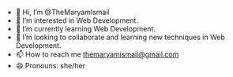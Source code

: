 - 👋 Hi, I’m @TheMaryamIsmail
- 👀 I’m interested in Web Development.
- 🌱 I’m currently learning Web Development.
- 💞️ I’m looking to collaborate and learning new techniques in Web Development.
- 📫 How to reach me themaryamismail@gmail.com
- 😄 Pronouns: she/her
